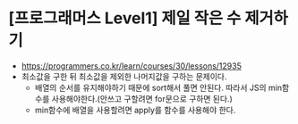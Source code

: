 # [프로그래머스 Level1] 제일 작은 수 제거하기
- https://programmers.co.kr/learn/courses/30/lessons/12935
- 최소값을 구한 뒤 최소값을 제외한 나머지값을 구하는 문제이다.
  - 배열의 순서를 유지해야하기 때문에 sort해서 풀면 안된다. 따라서 JS의 min함수를 사용해야한다.(안쓰고 구할려면 for문으로 구하면 된다.)
  - min함수에 배열을 사용할려면 apply를 함수를 사용해야 한다.